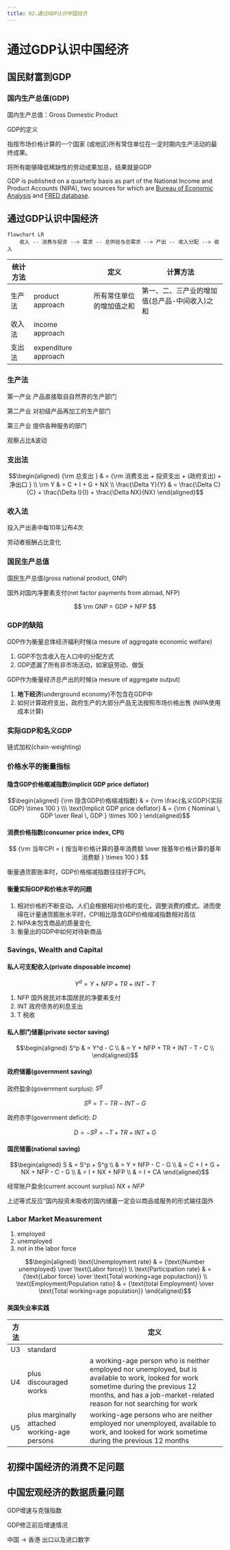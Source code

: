 ```yaml
---
title: 02.通过GDP认识中国经济
---
```

# 通过GDP认识中国经济

## 国民财富到GDP

### 国内生产总值(GDP)

国内生产总值：Gross Domestic Product

GDP的定义

指按市场价格计算的一个国家 (或地区)所有常住单位在一定时期内生产活动的最终成果。

将所有能够降低稀缺性的劳动成果加总，结果就是GDP

GDP is published on a quarterly basis as part of the National Income and Product Accounts (NIPA), two sources for which are [Bureau of Economic Analysis](http://www.bea.gov/national/index.htm#gdp) and [FRED database](https://research.stlouisfed.org/fred2/).

## 通过GDP认识中国经济

```mermaid
flowchart LR
    收入 -- 消费与投资 --> 需求 -- 总供给与总需求 --> 产出 -- 收入分配 --> 收入
```

|统计方法||定义|计算方法|
|-|-|-|-|
|生产法|product approach|所有常住单位的增加值之和|第一、二、三产业的增加值(总产品-中间收入)之和|
|收入法|income approach|
|支出法|expenditure approach|

### 生产法

第一产业 产品直接取自自然界的生产部门

第二产业 对初级产品再加工的生产部门

第三产业 提供各种服务的部门

观察占比&波动

### 支出法

$$\begin{aligned}
{\rm 总支出 } & = {\rm 消费支出 + 投资支出 + (政府支出) + 净出口 } \\
\rm Y & = C + I + G + NX \\
\frac{\Delta Y}{Y} & = \frac{\Delta C}{C} + \frac{\Delta I}{I} + \frac{\Delta NX}{NX}
\end{aligned}$$

### 收入法

投入产出表中每10年公布4次

劳动者报酬占比变化

### 国民生产总值

国民生产总值(gross national product, GNP)

国外对国内净要素支付(net factor payments from abroad, NFP)

$$
\rm GNP = GDP + NFP
$$

### GDP的缺陷

GDP作为衡量总体经济福利时候(a mesure of aggregate economic welfare)

1. GDP不包含收入在人口中的分配方式
2. GDP遗漏了所有非市场活动，如家庭劳动、做饭

GDP作为衡量经济总产出的时候(a mesure of aggregate output)

1. **地下经济**(underground economy)不包含在GDP中
2. 如何计算政府支出，政府生产的大部分产品无法按照市场价格出售 (NIPA使用成本计算)

### 实际GDP和名义GDP

链式加权(chain-weighting)

### 价格水平的衡量指标

#### 隐含GDP价格缩减指数(implicit GDP price deflator)

$$\begin{aligned}
{\rm 隐含GDP价格缩减指数} & = {\rm \frac{名义GDP}{实际GDP} \times 100 }
\\\
\text{Implicit GDP price deflator} & = {\rm { Nominal \, GDP \over Real \, GDP } \times 100 }
\end{aligned}$$

#### 消费价格指数(consumer price index, CPI)

$$
{\rm 当年CPI = { 按当年价格计算的基年消费额 \over 按基年价格计算的基年消费额 } \times 100 }
$$

衡量通货膨胀率时，GDP价格缩减指数往往好于CPI。

#### 衡量实际GDP和价格水平的问题

1. 相对价格的不断变动。人们会根据相对价格的变化，调整消费的模式。进而使得在计量通货膨胀水平时，CPI相比隐含GDP价格缩减指数相对高估
2. NIPA未包含商品的质量变化
3. 衡量出的GDP中如何对待新商品

### Savings, Wealth and Capital

#### 私人可支配收入(private disposable income)

$$
Y^d = Y + NFP + TR + INT - T
$$

1. NFP 国外居民对本国居民的净要素支付
2. INT 政府债务的利息支出
3. T 税收

#### 私人部门储蓄(private sector saving)

$$\begin{aligned}
S^p & = Y^d - C \\
    & = Y + NFP + TR + INT - T - C \\
\end{aligned}$$

#### 政府储蓄(government saving)

政府盈余(government surplus): $S^g$

$$ S^g = T - TR - INT - G $$

政府赤字(government deficit): $D$

$$ D = -S^g = - T + TR + INT + G $$

#### 国民储蓄(national saving)

$$\begin{aligned}
S & = S^p + S^g \\
  & = Y + NFP - C - G \\
  & = C + I + G + NX + NFP - C - G \\
  & = I + NX + NFP \\
  & = I + CA
\end{aligned}$$

经常账户盈余(current account surplus) $NX + NFP$

上述等式反应“国内投资未吸收的国内储蓄一定会以商品或服务的形式输往国外

### Labor Market Measurement

1. employed
2. unemployed
3. not in the labor force

$$\begin{aligned}
\text{Unemployment rate} & = {\text{Number unemployed} \over \text{Labor force}} \\
\text{Participation rate} & = {\text{Labor force} \over \text{Total working=age populaction}} \\
\text{Employment/Population ratio} & = {\text{total Employment} \over \text{Total working=age population}}
\end{aligned}$$

#### 美国失业率实践

|方法||定义|
|-|-|-|
|U3|standard|
|U4|plus discouraged works|a working-age person who is neither employed nor unemployed, but is available to work, looked for work sometime during the previous 12 months, and has a job-market-related reason for not searching for work
|U5|plus marginally attached working-age persons|working-age persons who are neither employed nor unemployed, available to work, and looked for work sometime during the previous 12 months

## 初探中国经济的消费不足问题

## 中国宏观经济的数据质量问题

GDP增速与克强指数

GDP修正前后增速情况

中国 -> 香港 出口以及进口数字




















